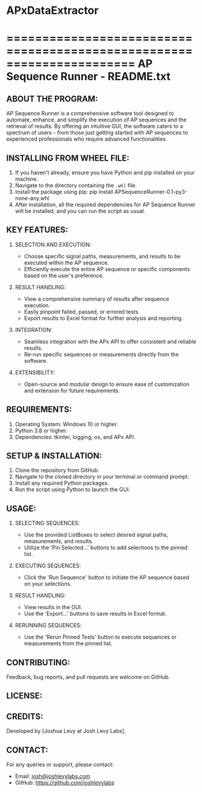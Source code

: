 # APxDataExtractor
======================================================================
                   AP Sequence Runner - README.txt
======================================================================

ABOUT THE PROGRAM:
------------------
AP Sequence Runner is a comprehensive software tool designed to automate, enhance, and simplify the execution of AP sequences and the retrieval of results. By offering an intuitive GUI, the software caters to a spectrum of users - from those just getting started with AP sequences to experienced professionals who require advanced functionalities.

INSTALLING FROM WHEEL FILE:
---------------------------
1. If you haven't already, ensure you have Python and pip installed on your machine.
2. Navigate to the directory containing the `.whl` file.
3. Install the package using pip: pip install APSequenceRunner-0.1-py3-none-any.whl
4. After installation, all the required dependencies for AP Sequence Runner will be installed, and you can run the script as usual.

KEY FEATURES:
-------------
1. SELECTION AND EXECUTION:
   - Choose specific signal paths, measurements, and results to be executed within the AP sequence.
   - Efficiently execute the entire AP sequence or specific components based on the user's preference.

2. RESULT HANDLING:
   - View a comprehensive summary of results after sequence execution.
   - Easily pinpoint failed, passed, or errored tests.
   - Export results to Excel format for further analysis and reporting.

3. INTEGRATION:
   - Seamless integration with the APx API to offer consistent and reliable results.
   - Re-run specific sequences or measurements directly from the software.

4. EXTENSIBILITY:
   - Open-source and modular design to ensure ease of customization and extension for future requirements.

REQUIREMENTS:
-------------
1. Operating System: Windows 10 or higher.
2. Python 3.8 or higher.
3. Dependencies: tkinter, logging, os, and APx API.

SETUP & INSTALLATION:
---------------------
1. Clone the repository from GitHub.
2. Navigate to the cloned directory in your terminal or command prompt.
3. Install any required Python packages.
4. Run the script using Python to launch the GUI.

USAGE:
------
1. SELECTING SEQUENCES:
   - Use the provided ListBoxes to select desired signal paths, measurements, and results.
   - Utilize the 'Pin Selected...' buttons to add selections to the pinned list.

2. EXECUTING SEQUENCES:
   - Click the 'Run Sequence' button to initiate the AP sequence based on your selections.

3. RESULT HANDLING:
   - View results in the GUI.
   - Use the 'Export...' buttons to save results in Excel format.
   
4. RERUNNING SEQUENCES:
   - Use the 'Rerun Pinned Tests' button to execute sequences or measurements from the pinned list.

CONTRIBUTING:
-------------
Feedback, bug reports, and pull requests are welcome on GitHub.

LICENSE:
--------


CREDITS:
--------
Developed by [Joshua Levy at Josh Levy Labs].

CONTACT:
--------
For any queries or support, please contact:
- Email: josh@joshlevylabs.com
- GitHub: https://github.com/joshlevylabs

